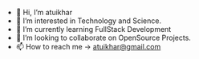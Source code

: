 - 👋 Hi, I’m atuikhar
- 👀 I’m interested in Technology and Science.
- 🌱 I’m currently learning FullStack Development
- 💞️ I’m looking to collaborate on OpenSource Projects.
- 📫 How to reach me ->  atuikhar@gmail.com

<!---
atuikhar/atuikhar is a ✨ special ✨ repository because its `README.md` (this file) appears on your GitHub profile.
You can click the Preview link to take a look at your changes.
--->
